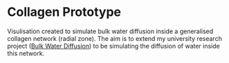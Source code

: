 # Collagen Prototype
Visulisation created to simulate bulk water diffusion inside a generalised collagen network (radial zone). The aim
is to extend my university research project ([Bulk Water Diffusion](https://github.com/justinac0/BulkWaterDiffusion))
to be simulating the diffusion of water inside this network.
